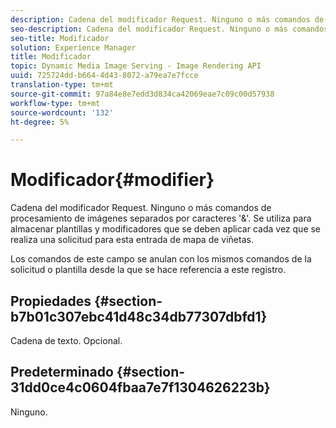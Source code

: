 ```yaml
---
description: Cadena del modificador Request. Ninguno o más comandos de procesamiento de imágenes separados por caracteres '&'. Se utiliza para almacenar plantillas y modificadores que se deben aplicar cada vez que se realiza una solicitud para esta entrada de mapa de viñetas.
seo-description: Cadena del modificador Request. Ninguno o más comandos de procesamiento de imágenes separados por caracteres '&'. Se utiliza para almacenar plantillas y modificadores que se deben aplicar cada vez que se realiza una solicitud para esta entrada de mapa de viñetas.
seo-title: Modificador
solution: Experience Manager
title: Modificador
topic: Dynamic Media Image Serving - Image Rendering API
uuid: 725724dd-b664-4d43-8072-a79ea7e7fcce
translation-type: tm+mt
source-git-commit: 97a84e8e7edd3d834ca42069eae7c09c00d57938
workflow-type: tm+mt
source-wordcount: '132'
ht-degree: 5%

---
```



# Modificador{#modifier}

Cadena del modificador Request. Ninguno o más comandos de procesamiento de imágenes separados por caracteres &#39;&amp;&#39;. Se utiliza para almacenar plantillas y modificadores que se deben aplicar cada vez que se realiza una solicitud para esta entrada de mapa de viñetas.

Los comandos de este campo se anulan con los mismos comandos de la solicitud o plantilla desde la que se hace referencia a este registro.

## Propiedades {#section-b7b01c307ebc41d48c34db77307dbfd1}

Cadena de texto. Opcional.

## Predeterminado {#section-31dd0ce4c0604fbaa7e7f1304626223b}

Ninguno.
